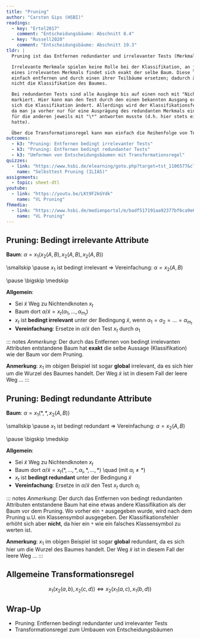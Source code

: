 ```yaml
---
title: "Pruning"
author: "Carsten Gips (HSBI)"
readings:
  - key: "Ertel2017"
    comment: "Entscheidungsbäume: Abschnitt 8.4"
  - key: "Russell2020"
    comment: "Entscheidungsbäume: Abschnitt 19.3"
tldr: |
  Pruning ist das Entfernen redundanter und irrelevanter Tests (Merkmale).

  Irrelevante Merkmale spielen keine Rolle bei der Klassifikation, an jedem Ausgang
  eines irrelevanten Merkmals findet sich exakt der selbe Baum. Diese Tests kann man
  einfach entfernen und durch einen ihrer Teilbäume ersetzen; dadurch ändert sich
  nicht die Klassifikation des Baumes.

  Bei redundanten Tests sind alle Ausgänge bis auf einen noch mit "Nichtwissen" ("\*")
  markiert. Hier kann man den Test durch den einen bekannten Ausgang ersetzen, wodurch
  sich die Klassifikation ändert. Allerdings wird der Klassifikationsfehler nicht größer,
  da man ja vorher nur für eine Ausprägung des redundanten Merkmals einen Baum hatte und
  für die anderen jeweils mit "\*" antworten musste (d.h. hier stets einen Fehler gemacht
  hatte).

  Über die Transformationsregel kann man einfach die Reihenfolge von Tests im Baum ändern.
outcomes:
  - k3: "Pruning: Entfernen bedingt irrelevanter Tests"
  - k3: "Pruning: Entfernen bedingt redundanter Tests"
  - k3: "Umformen von Entscheidungsbäumen mit Transformationsregel"
quizzes:
  - link: "https://www.hsbi.de/elearning/goto.php?target=tst_1106577&client_id=FH-Bielefeld"
    name: "Selbsttest Pruning (ILIAS)"
assignments:
  - topic: sheet-dtl
youtube:
  - link: "https://youtu.be/LKt9F2kGYdk"
    name: "VL Pruning"
fhmedia:
  - link: "https://www.hsbi.de/medienportal/m/badf517191aa92377bf6ca9e63f90e8083d64de43f85b230b336cbf2b56e805d45063cf0974a6292ee39cf010aef11e87d3cf7ff9c9bd7e7c0a64f61128504e2"
    name: "VL Pruning"
---
```



## Pruning: Bedingt irrelevante Attribute

**Baum**: $\alpha = x_1(x_2(A, B),  x_2(A, B),  x_2(A, B))$

\smallskip
\pause
$x_1$ ist bedingt irrelevant
=> Vereinfachung: $\alpha = x_2(A, B)$

\pause
\bigskip
\medskip

**Allgemein**:

*   Sei $\tilde{x}$ Weg zu Nichtendknoten $x_t$
*   Baum dort $\alpha/\tilde{x} = x_t(\alpha_1, \ldots, \alpha_{m_t})$
*   $x_t$ ist **bedingt irrelevant** unter der Bedingung
    $\tilde{x}$, wenn $\alpha_1 = \alpha_2 = \ldots = \alpha_{m_t}$
*   **Vereinfachung**: Ersetze in $\alpha/\tilde{x}$ den Test $x_t$ durch $\alpha_1$

::: notes
*Anmerkung*:
Der durch das Entfernen von bedingt irrelevanten Attributen entstandene Baum
hat **exakt** die selbe Aussage (Klassifikation) wie der Baum vor dem Pruning.

**Anmerkung**:
$x_1$ im obigen Beispiel ist sogar **global** irrelevant, da es sich hier
um die Wurzel des Baumes handelt. Der Weg $\tilde{x}$ ist in diesem Fall der leere
Weg ...
:::


## Pruning: Bedingt redundante Attribute

**Baum**: $\alpha = x_1(\ast,  \ast,  x_2(A, B))$

\smallskip
\pause
$x_1$ ist bedingt redundant
=> Vereinfachung: $\alpha = x_2(A, B)$

\pause
\bigskip
\medskip

**Allgemein**:

*   Sei $\tilde{x}$ Weg zu Nichtendknoten $x_t$
*   Baum dort $\alpha/\tilde{x} = x_t(\ast, \ldots, \ast, \alpha_i, \ast, \ldots, \ast)$ \quad (mit $\alpha_i \neq \ast$)
*   $x_t$ ist **bedingt redundant** unter der Bedingung $\tilde{x}$
*   **Vereinfachung**: Ersetze in $\alpha/\tilde{x}$ den Test $x_t$ durch $\alpha_i$

::: notes
*Anmerkung*:
Der durch das Entfernen von bedingt redundanten Attributen entstandene Baum
hat eine etwas andere Klassifikation als der Baum vor dem Pruning. Wo vorher
ein `*` ausgegeben wurde, wird nach dem Pruning u.U. ein Klassensymbol
ausgegeben. Der Klassifikationsfehler erhöht sich aber **nicht**, da hier ein
`*` wie ein falsches Klassensymbol zu werten ist.

**Anmerkung**:
$x_1$ im obigen Beispiel ist sogar **global** redundant, da es sich
hier um die Wurzel des Baumes handelt. Der Weg $\tilde{x}$ ist in diesem Fall
der leere Weg ...
:::


## Allgemeine Transformationsregel

$$
    x_1(x_2(a, b),  x_2(c, d))  \Leftrightarrow  x_2(x_1(a, c),  x_1(b, d))
$$


## Wrap-Up

*   Pruning: Entfernen bedingt redundanter und irrelevanter Tests
*   Transformationsregel zum Umbauen von Entscheidungsbäumen
